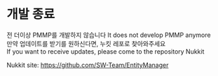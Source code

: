 # 개발 종료
전 더이상 PMMP를 개발하지 않습니다
It does not develop PMMP anymore  
만약 업데이트를 받기를 원하신다면, 누킷 레포로 찾아와주세요  
If you want to receive updates, please come to the repository Nukkit  
  
Nukkit site: https://github.com/SW-Team/EntityManager
